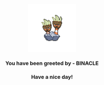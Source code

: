 <p align="center">
            <img src="https://raw.githubusercontent.com/PokeAPI/sprites/master/sprites/pokemon/688.png" width="150" height="150">
          </p>
          <h3 align="center">You have been greeted by - <b>BINACLE</b></h3>
          <h3 align="center">Have a nice day!</h3>

